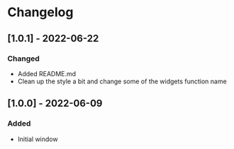 # Changelog

## [1.0.1] - 2022-06-22
### Changed
- Added README.md
- Clean up the style a bit and change some of the widgets function name

## [1.0.0] - 2022-06-09
### Added
- Initial window
